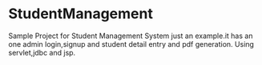 # StudentManagement
Sample Project for Student Management System just an example.it has an one admin login,signup and student detail entry and pdf generation.
Using servlet,jdbc and jsp.
